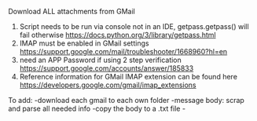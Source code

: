 Download ALL attachments from GMail
1. Script needs to be run via console not in an IDE, getpass.getpass() will fail otherwise
    https://docs.python.org/3/library/getpass.html
2.  IMAP must be enabled in GMail settings
    https://support.google.com/mail/troubleshooter/1668960?hl=en
3. need an APP Password if using 2 step verification
    https://support.google.com/accounts/answer/185833
4. Reference information for GMail IMAP extension can be found here
    https://developers.google.com/gmail/imap_extensions

 To add:
 -download each gmail to each own folder
 -message body: scrap and parse all needed info
    -copy the body to a .txt file
    -


